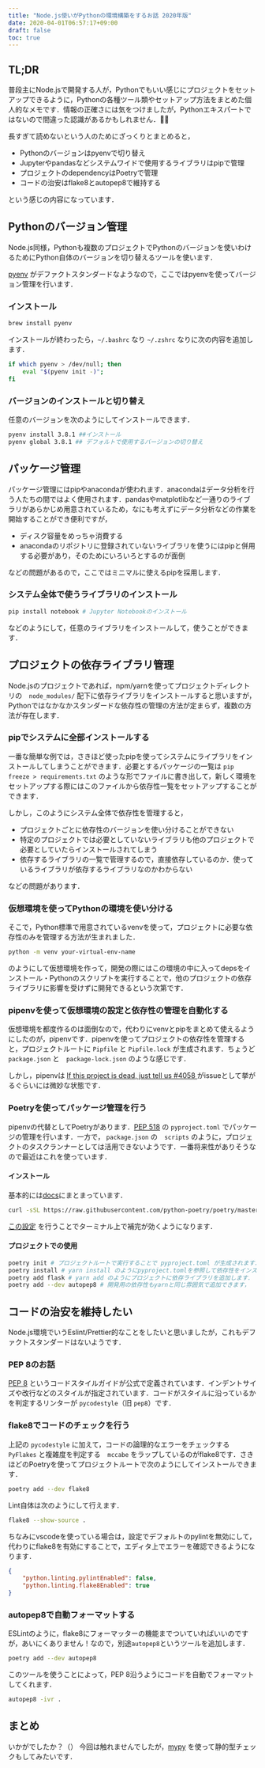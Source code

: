 ```yaml
---
title: "Node.js使いがPythonの環境構築をするお話 2020年版"
date: 2020-04-01T06:57:17+09:00
draft: false
toc: true
---
```


## TL;DR

普段主にNode.jsで開発する人が，Pythonでもいい感じにプロジェクトをセットアップできるように，Pythonの各種ツール類やセットアップ方法をまとめた個人的なメモです．情報の正確さには気をつけましたが，Pythonエキスパートではないので間違った認識があるかもしれません．🙇‍♂️

長すぎて読めないという人のためにざっくりとまとめると，
- Pythonのバージョンはpyenvで切り替え
- Jupyterやpandasなどシステムワイドで使用するライブラリはpipで管理
- プロジェクトのdependencyはPoetryで管理
- コードの治安はflake8とautopep8で維持する

という感じの内容になっています．

## Pythonのバージョン管理

Node.js同様，Pythonも複数のプロジェクトでPythonのバージョンを使いわけるためにPython自体のバージョンを切り替えるツールを使います．

[pyenv](https://github.com/pyenv/pyenv) がデファクトスタンダードなようなので，ここではpyenvを使ってバージョン管理を行います．

### インストール

```bash
brew install pyenv
```

インストールが終わったら，`~/.bashrc` なり `~/.zshrc` なりに次の内容を追加します．

```bash
if which pyenv > /dev/null; then
    eval "$(pyenv init -)";
fi
```

### バージョンのインストールと切り替え

任意のバージョンを次のようにしてインストールできます．　

```bash
pyenv install 3.8.1 ##インストール
pyenv global 3.8.1 ## デフォルトで使用するバージョンの切り替え　
```

## パッケージ管理

パッケージ管理にはpipやanacondaが使われます．anacondaはデータ分析を行う人たちの間ではよく使用されます．pandasやmatplotlibなど一通りのライブラリがあらかじめ用意されているため，なにも考えずにデータ分析などの作業を開始することができ便利ですが，

- ディスク容量をめっちゃ消費する
- anacondaのリポジトリに登録されていないライブラリを使うにはpipと併用する必要があり，そのためにいろいろとするのが面倒

などの問題があるので，ここではミニマルに使えるpipを採用します．

### システム全体で使うライブラリのインストール

```bash
pip install notebook # Jupyter Notebookのインストール
```

などのようにして，任意のライブラリをインストールして，使うことができます．

## プロジェクトの依存ライブラリ管理

Node.jsのプロジェクトであれば，npm/yarnを使ってプロジェクトディレクトリの　`node_modules/` 配下に依存ライブラリをインストールすると思いますが，Pythonではなかなかスタンダードな依存性の管理の方法が定まらず，複数の方法が存在します．

### pipでシステムに全部インストールする

一番な簡単な例では，さきほど使ったpipを使ってシステムにライブラリをインストールしてしまうことができます．必要とするパッケージの一覧は `pip freeze > requirements.txt` のような形でファイルに書き出して，新しく環境をセットアップする際にはこのファイルから依存性一覧をセットアップすることができます．

しかし，このようにシステム全体で依存性を管理すると，
- プロジェクトごとに依存性のバージョンを使い分けることができない
- 特定のプロジェクトでは必要としていないライブラリも他のプロジェクトで必要としていたらインストールされてしまう
- 依存するライブラリの一覧で管理するので，直接依存しているのか．使っているライブラリが依存するライブラリなのかわからない

などの問題があります．

### 仮想環境を使ってPythonの環境を使い分ける

そこで，Python標準で用意されているvenvを使って，プロジェクトに必要な依存性のみを管理する方法が生まれました．

```bash
python -m venv your-virtual-env-name
```

のようにして仮想環境を作って，開発の際にはこの環境の中に入ってdepsをインストール・Pythonのスクリプトを実行することで，他のプロジェクトの依存ライブラリに影響を受けずに開発できるという次第です．

### pipenvを使って仮想環境の設定と依存性の管理を自動化する

仮想環境を都度作るのは面倒なので，代わりにvenvとpipをまとめて使えるようにしたのが，pipenvです．pipenvを使ってプロジェクトの依存性を管理すると，プロジェクトルートに `Pipfile` と `Pipfile.lock` が生成されます．ちょうど `package.json` と　`package-lock.json` のような感じです．

しかし，pipenvは [If this project is dead, just tell us #4058
](https://github.com/pypa/pipenv/issues/4058) がissueとして挙がるぐらいには微妙な状態です．

### Poetryを使ってパッケージ管理を行う

pipenvの代替としてPoetryがあります．[PEP 518](https://www.python.org/dev/peps/pep-0518) の `pyproject.toml` でパッケージの管理を行います．一方で， `package.json` の　`scripts` のように，プロジェクトのタスクランナーとしては活用できないようです．一番将来性がありそうなので最近はこれを使っています．

#### インストール

基本的には[docs](https://python-poetry.org/docs/)にまとまっています．

```bash
curl -sSL https://raw.githubusercontent.com/python-poetry/poetry/master/get-poetry.py | python
```

[この設定](https://github.com/python-poetry/poetry#enable-tab-completion-for-bash-fish-or-zsh) を行うことでターミナル上で補完が効くようになります．

#### プロジェクトでの使用

```bash
poetry init # プロジェクトルートで実行することで pyproject.toml が生成されます．
poetry install # yarn install のようにpyproject.tomlを参照して依存性をインストールします．
poetry add flask # yarn add のようにプロジェクトに依存ライブラリを追加します．
poetry add --dev autopep8 # 開発用の依存性もyarnと同じ雰囲気で追加できます，
```


## コードの治安を維持したい

Node.js環境でいうEslint/Prettier的なことをしたいと思いましたが，これもデファクトスタンダードはないようです．

### PEP 8のお話

[PEP 8](https://www.python.org/dev/peps/pep-0008/) というコードスタイルガイドが公式で定義されています．インデントサイズや改行などのスタイルが指定されています．コードがスタイルに沿っているかを判定するリンターが `pycodestyle`（旧 `pep8`）です．

### flake8でコードのチェックを行う

上記の `pycodestyle` に加えて，コードの論理的なエラーをチェックする `PyFlakes` と複雑度を判定する　`mccabe` をラップしているのがflake8です．さきほどのPoetryを使ってプロジェクトルートで次のようにしてインストールできます．

```bash
poetry add --dev flake8
```

Lint自体は次のようにして行えます．

```bash
flake8 --show-source .
```

ちなみにvscodeを使っている場合は，設定でデフォルトのpylintを無効にして，代わりにflake8を有効にすることで，エディタ上でエラーを確認できるようになります．

```json
{
	"python.linting.pylintEnabled": false,
	"python.linting.flake8Enabled": true
}
```

### autopep8で自動フォーマットする

ESLintのように，flake8にフォーマッターの機能までついていればいいのですが，あいにくありません！なので，別途`autopep8`というツールを追加します．

```bash
poetry add --dev autopep8
```

このツールを使うことによって，PEP 8沿うようにコードを自動でフォーマットしてくれます．

```bash
autopep8 -ivr .
```

## まとめ

いかがでしたか？（） 今回は触れませんでしたが，[mypy](http://mypy-lang.org/) を使って静的型チェックもしてみたいです．
